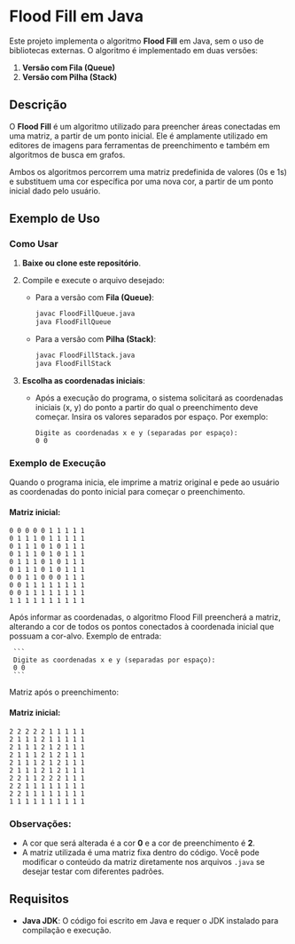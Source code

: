 # Flood Fill em Java

Este projeto implementa o algoritmo **Flood Fill** em Java, sem o uso de bibliotecas externas. O algoritmo é implementado em duas versões:
1. **Versão com Fila (Queue)**
2. **Versão com Pilha (Stack)**

## Descrição

O **Flood Fill** é um algoritmo utilizado para preencher áreas conectadas em uma matriz, a partir de um ponto inicial. Ele é amplamente utilizado em editores de imagens para ferramentas de preenchimento e também em algoritmos de busca em grafos.

Ambos os algoritmos percorrem uma matriz predefinida de valores (0s e 1s) e substituem uma cor específica por uma nova cor, a partir de um ponto inicial dado pelo usuário.

## Exemplo de Uso

### Como Usar

1. **Baixe ou clone este repositório**.
2. Compile e execute o arquivo desejado:
   - Para a versão com **Fila (Queue)**:
     ```bash
     javac FloodFillQueue.java
     java FloodFillQueue
     ```
   - Para a versão com **Pilha (Stack)**:
     ```bash
     javac FloodFillStack.java
     java FloodFillStack
     ```

3. **Escolha as coordenadas iniciais**:
   - Após a execução do programa, o sistema solicitará as coordenadas iniciais (x, y) do ponto a partir do qual o preenchimento deve começar. Insira os valores separados por espaço. Por exemplo:
     ```
     Digite as coordenadas x e y (separadas por espaço):
     0 0
     ```

### Exemplo de Execução

Quando o programa inicia, ele imprime a matriz original e pede ao usuário as coordenadas do ponto inicial para começar o preenchimento.

#### Matriz inicial:

```plaintext
0 0 0 0 0 1 1 1 1 1 
0 1 1 1 0 1 1 1 1 1 
0 1 1 1 0 1 0 1 1 1 
0 1 1 1 0 1 0 1 1 1 
0 1 1 1 0 1 0 1 1 1 
0 1 1 1 0 1 0 1 1 1 
0 0 1 1 0 0 0 1 1 1 
0 0 1 1 1 1 1 1 1 1 
0 0 1 1 1 1 1 1 1 1 
1 1 1 1 1 1 1 1 1 1 
```

Após informar as coordenadas, o algoritmo Flood Fill preencherá a matriz, alterando a cor de todos os pontos conectados à coordenada inicial que possuam a cor-alvo.
Exemplo de entrada:

     ```
     Digite as coordenadas x e y (separadas por espaço):
     0 0
     ```

Matriz após o preenchimento:

#### Matriz inicial:

```plaintext
2 2 2 2 2 1 1 1 1 1 
2 1 1 1 2 1 1 1 1 1 
2 1 1 1 2 1 2 1 1 1 
2 1 1 1 2 1 2 1 1 1 
2 1 1 1 2 1 2 1 1 1 
2 1 1 1 2 1 2 1 1 1 
2 2 1 1 2 2 2 1 1 1 
2 2 1 1 1 1 1 1 1 1 
2 2 1 1 1 1 1 1 1 1 
1 1 1 1 1 1 1 1 1 1 
```

### Observações:
- A cor que será alterada é a cor **0** e a cor de preenchimento é **2**.
- A matriz utilizada é uma matriz fixa dentro do código. Você pode modificar o conteúdo da matriz diretamente nos arquivos `.java` se desejar testar com diferentes padrões.

## Requisitos

- **Java JDK**: O código foi escrito em Java e requer o JDK instalado para compilação e execução.
